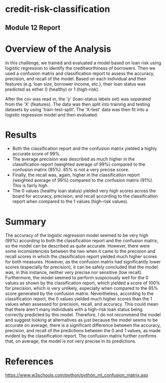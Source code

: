 # credit-risk-classification
## Module 12 Report

# Overview of the Analysis

In this challenge, we trained and evaluated a model based on loan risk using logistic regression to identify the creditworthiness of borrowers. Then we used a confusion matrix and classification report to assess the accuracy, precision, and recall of the model. Based on each individual and their features (e.g. loan size, borrower income, etc.), their loan status was predicted as either 0 (healthy) or 1 (high-risk). 

After the csv was read in, the 'y' (loan-status labels set) was separated from the 'X' (features). The data was then split into training and testing datasets by using 'train-test-split'. The 'X-test' data was then fit into a logistic regression model and then evaluated.

# Results

- Both the classification report and the confusion matrix yielded a highly accurate score of 99%.
- The average precision was described as much higher in the classification report (weighted average of 99%) compared to the confusion matrix (85%). 85% is not a very precise score.
- Finally, the recall was, again, higher in the classification report (weighted average of 99%) compared to the confusion matrix (91%). This is fairly high.
- The 0 values (healthy loan status) yielded very high scores across the board for accuracy, precision, and recall according to the classification report when compared to the 1 values (high-risk values). 

# Summary

The accuracy of the logistic regression model seemed to be very high (99%) according to both the classification report and the confusion matrix, so the model can be described as quite accurate. However, there were some inconsistencies between the two when it came to the precision and recall scores in which the classification report yielded much higher scores for both measures. However, as the confusion matrix had significantly lower scores (especially for precision), it can be safely concluded that the model was, in this instance, neither very precise nor sensitive (low recall). Furthermore, the model seemed to perform suspiciously well for the 0 values as shown by the classification report, which yielded a score of 100% for precision, which is very unlikely, especially when compared to the 85% score generated by the confusion matrix. Nevertheless, according to the classification report, the 0 values yielded much higher scores than the 1 values when assessed for precision, recall, and accuracy. This could mean that there aren't many individuals with a high-risk loan status being correctly predicted by this model. Therefore, I do not recommend the model and suggest looking at alternatives as just because the model seems to be accurate on average, there is a significant difference between the accuracy, precision, and recall of the predictions between the 0 and 1 values, as made evident by the classification report. The confusion matrix further confirms that, on average, the model is not very precise in its predictions.

# References
https://www.w3schools.com/python/python_ml_confusion_matrix.asp
